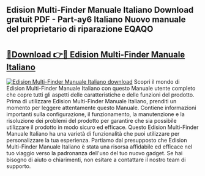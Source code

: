 ## Edision Multi-Finder Manuale Italiano Download gratuit PDF - Part-ay6 Italiano Nuovo manuale del proprietario di riparazione EQAQO

# <h2><a href="http://dfbry1.blite.top/?on=Edision+Multi-Finder+Manuale+Italiano">🔗Download 👉🔴 Edision Multi-Finder Manuale Italiano</a></h2>

[![Edision Multi-Finder Manuale Italiano download](https://i.imgur.com/lujVjoI.png)](http://dfbry1.blite.top/?on=Edision+Multi-Finder+Manuale+Italiano)
Scopri il mondo di Edision Multi-Finder Manuale Italiano con questo Manuale utente completo che copre tutti gli aspetti delle caratteristiche e delle funzioni del prodotto. Prima di utilizzare Edision Multi-Finder Manuale Italiano, prenditi un momento per leggere attentamente questo Manuale. Contiene informazioni importanti sulla configurazione, il funzionamento, la manutenzione e la risoluzione dei problemi del prodotto per garantire che sia possibile utilizzare il prodotto in modo sicuro ed efficace. Questo Edision Multi-Finder Manuale Italiano ha una varietà di funzionalità che puoi utilizzare per personalizzare la tua esperienza. Partiamo dal presupposto che Edision Multi-Finder Manuale Italiano è stata una risorsa affidabile ed efficace nel tuo viaggio verso la padronanza dell'uso del tuo nuovo gadget. Se hai bisogno di aiuto o chiarimenti, non esitare a contattare il nostro team di supporto.
